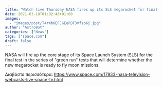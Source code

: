 ```yaml
---
title: "Watch live Thursday NASA fires up its SLS megarocket for final 'green run' test"
date: 2021-03-18T01:32:43+01:00
images:
  - "images/post/T4rXb6EFJGEeRBT3Vfso6j.jpg"
author: "AstroBot"
categories: ["News"]
tags: ["space.com"]
draft: false
---
```


NASA will fire up the core stage of its Space Launch System (SLS) for the final test in the series of "green run" tests that will determine whether the new megarocket is ready to fly moon missions. 

Διαβάστε περισσότερα: https://www.space.com/17933-nasa-television-webcasts-live-space-tv.html
